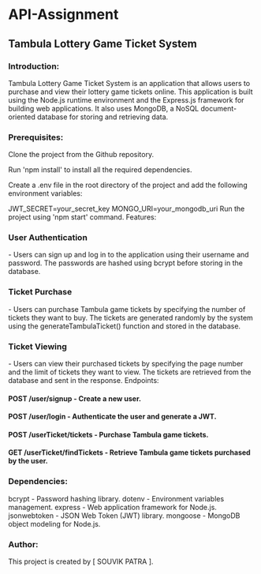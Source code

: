 # API-Assignment



<h2>Tambula Lottery Game Ticket System</h2>

<h3>Introduction:</h3>
</p>Tambula Lottery Game Ticket System is an application that allows users to purchase and view their lottery game tickets online. This application is built using the Node.js runtime environment and the Express.js framework for building web applications. It also uses MongoDB, a NoSQL document-oriented database for storing and retrieving data.</p>


<h3>Prerequisites:</h3>


</p>Clone the project from the Github repository.</p>
</p>Run 'npm install' to install all the required dependencies.</p>
</p>Create a .env file in the root directory of the project and add the following environment variables:</p>
JWT_SECRET=your_secret_key
MONGO_URI=your_mongodb_uri
Run the project using 'npm start' command.
</h2>Features:</h2>

<h3>User Authentication</h3> - Users can sign up and log in to the application using their username and password. The passwords are hashed using bcrypt before storing in the database.

<h3>Ticket Purchase</h3> - Users can purchase Tambula game tickets by specifying the number of tickets they want to buy. The tickets are generated randomly by the system using the generateTambulaTicket() function and stored in the database.

<h3>Ticket Viewing</h3> - Users can view their purchased tickets by specifying the page number and the limit of tickets they want to view. The tickets are retrieved from the database and sent in the response.
Endpoints:

<h4>POST /user/signup - Create a new user.</h4>
<h4>POST /user/login - Authenticate the user and generate a JWT.</h4>
<h4>POST /userTicket/tickets - Purchase Tambula game tickets.</h4>
<h4>GET /userTicket/findTickets - Retrieve Tambula game tickets purchased by the user.</h4>

<h3>Dependencies:</h3>

bcrypt - Password hashing library.
dotenv - Environment variables management.
express - Web application framework for Node.js.
jsonwebtoken - JSON Web Token (JWT) library.
mongoose - MongoDB object modeling for Node.js.

<h3>Author:</h3>
This project is created by  [ SOUVIK PATRA ].

